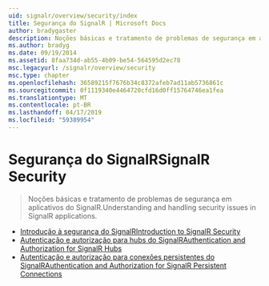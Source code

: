 ```yaml
---
uid: signalr/overview/security/index
title: Segurança do SignalR | Microsoft Docs
author: bradygaster
description: Noções básicas e tratamento de problemas de segurança em aplicativos do SignalR.
ms.author: bradyg
ms.date: 09/19/2014
ms.assetid: 8faa734d-ab55-4b09-be54-564595d2ec78
msc.legacyurl: /signalr/overview/security
msc.type: chapter
ms.openlocfilehash: 36589215f7676b34c8372afeb7ad11ab5736861c
ms.sourcegitcommit: 0f1119340e4464720cfd16d0ff15764746ea1fea
ms.translationtype: MT
ms.contentlocale: pt-BR
ms.lasthandoff: 04/17/2019
ms.locfileid: "59389954"
---
```

# <a name="signalr-security"></a><span data-ttu-id="65f54-103">Segurança do SignalR</span><span class="sxs-lookup"><span data-stu-id="65f54-103">SignalR Security</span></span>

> <span data-ttu-id="65f54-104">Noções básicas e tratamento de problemas de segurança em aplicativos do SignalR.</span><span class="sxs-lookup"><span data-stu-id="65f54-104">Understanding and handling security issues in SignalR applications.</span></span>


- [<span data-ttu-id="65f54-105">Introdução à segurança do SignalR</span><span class="sxs-lookup"><span data-stu-id="65f54-105">Introduction to SignalR Security</span></span>](introduction-to-security.md)
- [<span data-ttu-id="65f54-106">Autenticação e autorização para hubs do SignalR</span><span class="sxs-lookup"><span data-stu-id="65f54-106">Authentication and Authorization for SignalR Hubs</span></span>](hub-authorization.md)
- [<span data-ttu-id="65f54-107">Autenticação e autorização para conexões persistentes do SignalR</span><span class="sxs-lookup"><span data-stu-id="65f54-107">Authentication and Authorization for SignalR Persistent Connections</span></span>](persistent-connection-authorization.md)

